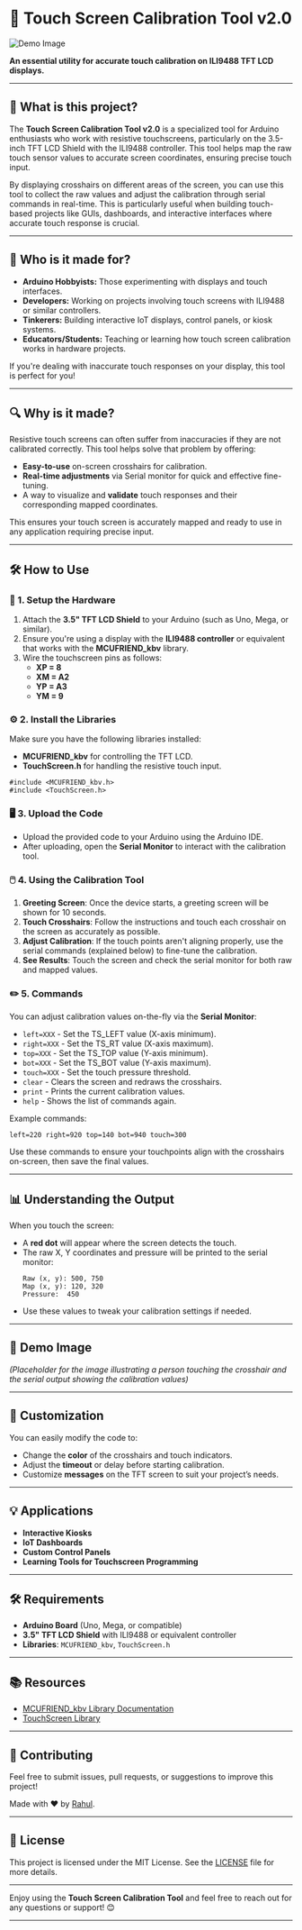# 🎯 Touch Screen Calibration Tool v2.0

![Demo Image](demo_image.jpg)

**An essential utility for accurate touch calibration on ILI9488 TFT LCD displays.**

---

## 📜 What is this project?

The **Touch Screen Calibration Tool v2.0** is a specialized tool for Arduino enthusiasts who work with resistive touchscreens, particularly on the 3.5-inch TFT LCD Shield with the ILI9488 controller. This tool helps map the raw touch sensor values to accurate screen coordinates, ensuring precise touch input.

By displaying crosshairs on different areas of the screen, you can use this tool to collect the raw values and adjust the calibration through serial commands in real-time. This is particularly useful when building touch-based projects like GUIs, dashboards, and interactive interfaces where accurate touch response is crucial.

---

## 🎯 Who is it made for?

- **Arduino Hobbyists:** Those experimenting with displays and touch interfaces.
- **Developers:** Working on projects involving touch screens with ILI9488 or similar controllers.
- **Tinkerers:** Building interactive IoT displays, control panels, or kiosk systems.
- **Educators/Students:** Teaching or learning how touch screen calibration works in hardware projects.

If you're dealing with inaccurate touch responses on your display, this tool is perfect for you!

---

## 🔍 Why is it made?

Resistive touch screens can often suffer from inaccuracies if they are not calibrated correctly. This tool helps solve that problem by offering:
- **Easy-to-use** on-screen crosshairs for calibration.
- **Real-time adjustments** via Serial monitor for quick and effective fine-tuning.
- A way to visualize and **validate** touch responses and their corresponding mapped coordinates.

This ensures your touch screen is accurately mapped and ready to use in any application requiring precise input.

---

## 🛠️ How to Use

### 🔌 1. Setup the Hardware
1. Attach the **3.5" TFT LCD Shield** to your Arduino (such as Uno, Mega, or similar).
2. Ensure you're using a display with the **ILI9488 controller** or equivalent that works with the **MCUFRIEND_kbv** library.
3. Wire the touchscreen pins as follows:
   - **XP = 8**
   - **XM = A2**
   - **YP = A3**
   - **YM = 9**

### ⚙️ 2. Install the Libraries
Make sure you have the following libraries installed:
- **MCUFRIEND_kbv** for controlling the TFT LCD.
- **TouchScreen.h** for handling the resistive touch input.

```
#include <MCUFRIEND_kbv.h>
#include <TouchScreen.h>
```

### 🖥️ 3. Upload the Code
- Upload the provided code to your Arduino using the Arduino IDE.
- After uploading, open the **Serial Monitor** to interact with the calibration tool.

### 🖱️ 4. Using the Calibration Tool
1. **Greeting Screen**: Once the device starts, a greeting screen will be shown for 10 seconds.
2. **Touch Crosshairs**: Follow the instructions and touch each crosshair on the screen as accurately as possible. 
3. **Adjust Calibration**: If the touch points aren't aligning properly, use the serial commands (explained below) to fine-tune the calibration.
4. **See Results**: Touch the screen and check the serial monitor for both raw and mapped values.

### ✏️ 5. Commands

You can adjust calibration values on-the-fly via the **Serial Monitor**:

- `left=XXX` - Set the TS_LEFT value (X-axis minimum).
- `right=XXX` - Set the TS_RT value (X-axis maximum).
- `top=XXX` - Set the TS_TOP value (Y-axis minimum).
- `bot=XXX` - Set the TS_BOT value (Y-axis maximum).
- `touch=XXX` - Set the touch pressure threshold.
- `clear` - Clears the screen and redraws the crosshairs.
- `print` - Prints the current calibration values.
- `help` - Shows the list of commands again.

Example commands:
```
left=220 right=920 top=140 bot=940 touch=300
```


Use these commands to ensure your touchpoints align with the crosshairs on-screen, then save the final values.

---

## 📊 Understanding the Output

When you touch the screen:
- A **red dot** will appear where the screen detects the touch.
- The raw X, Y coordinates and pressure will be printed to the serial monitor:
    ```
    Raw (x, y): 500, 750
    Map (x, y): 120, 320
    Pressure:  450
    ```
- Use these values to tweak your calibration settings if needed.

---

## 📸 Demo Image
*(Placeholder for the image illustrating a person touching the crosshair and the serial output showing the calibration values)*

---

## 🎨 Customization

You can easily modify the code to:
- Change the **color** of the crosshairs and touch indicators.
- Adjust the **timeout** or delay before starting calibration.
- Customize **messages** on the TFT screen to suit your project’s needs.

---

## 💡 Applications

- **Interactive Kiosks**
- **IoT Dashboards**
- **Custom Control Panels**
- **Learning Tools for Touchscreen Programming**

---

## 🛠️ Requirements

- **Arduino Board** (Uno, Mega, or compatible)
- **3.5" TFT LCD Shield** with ILI9488 or equivalent controller
- **Libraries**: `MCUFRIEND_kbv`, `TouchScreen.h`

---

## 📚 Resources

- [MCUFRIEND_kbv Library Documentation](https://github.com/prenticedavid/MCUFRIEND_kbv)
- [TouchScreen Library](https://github.com/adafruit/Adafruit_TouchScreen)

---

## 🤝 Contributing

Feel free to submit issues, pull requests, or suggestions to improve this project!

Made with ❤️ by [Rahul](https://github.com/rahulsingh97).

---

## 📜 License

This project is licensed under the MIT License. See the [LICENSE](LICENSE) file for more details.

---

Enjoy using the **Touch Screen Calibration Tool** and feel free to reach out for any questions or support! 😊

---
